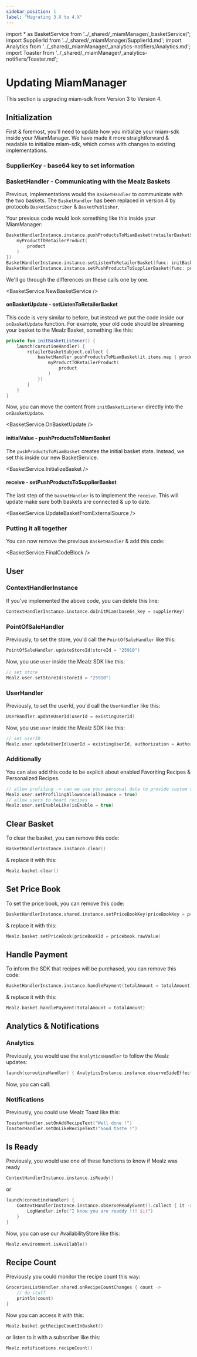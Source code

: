 ```yaml
---
sidebar_position: 1
label: "Migrating 3.X to 4.X"
---
```


import * as BasketService from '../_shared/_miamManager/_basketService/';
import SupplierId from '../_shared/_miamManager/SupplierId.md';
import Analytics from '../_shared/_miamManager/_analytics-notifiers/Analytics.md';
import Toaster from '../_shared/_miamManager/_analytics-notifiers/Toaster.md';

# Updating MiamManager

This section is upgrading miam-sdk from Version 3 to Version 4. 

## Initialization 

First & foremost, you'll need to update how you initialize your miam-sdk inside your MiamManager. 
We have made it more straightforward & readable to initialize miam-sdk, which comes with changes to existing implementations.

### SupplierKey - base64 key to set information

<SupplierId />

### BasketHandler - Communicating with the Mealz Baskets

Previous, implementations would the `BasketHandler` to communicate with the two baskets.
The `BasketHandler` has been replaced in version 4 by protocols `BasketSubscriber` & `BasketPublisher`.

Your previous code would look something like this inside your MiamManager:

```kotlin
BasketHandlerInstance.instance.pushProductsToMiamBasket(retailerBasketSubject.value.items.map { product ->
    myProductTORetailerProduct(
        product
    )
})
BasketHandlerInstance.instance.setListenToRetailerBasket(func: initBasketListener)
BasketHandlerInstance.instance.setPushProductsToSupplierBasket(func: pushProductToBasket)
```

We'll go through the differences on these calls one by one.

<BasketService.NewBasketService />

#### onBasketUpdate - setListenToRetailerBasket

This code is very similar to before, but instead we put the code inside our `onBasketUpdate` function.
For example, your old code should be streaming your basket to the Mealz Basket, something like this:

```kotlin
private fun initBasketListener() {
    launch(coroutineHandler) {
        retailerBasketSubject.collect {
            basketHandler.pushProductsToMiamBasket(it.items.map { product ->
                myProductTORetailerProduct(
                    product
                )
            })
        }
    }
}
```

Now, you can move the content from `initBasketListener` directly into the `onBasketUpdate`.

<BasketService.OnBasketUpdate />

#### initialValue - pushProductsToMiamBasket

The `pushProductsToMiamBasket` creates the initial basket state.
Instead, we set this inside our new BasketService. 

<BasketService.InitializeBasket />

#### receive - setPushProductsToSupplierBasket

The last step of the `basketHandler` is to implement the `receive`.
This will update make sure both baskets are connected & up to date. 

<BasketService.UpdateBasketFromExternalSource />

### Putting it all together

You can now remove the previous `BasketHandler` & add this code:

<BasketService.FinalCodeBlock />

## User 

### ContextHandlerInstance

If you've implemented the above code, you can delete this line:
```kotlin
ContextHandlerInstance.instance.doInitMiam(base64_key = supplierKey)
```

### PointOfSaleHandler

Previously, to set the store, you'd call the `PointOfSaleHandler` like this:
```kotlin
PointOfSaleHandler.updateStoreId(storeId = "25910")
```

Now, you use `user` inside the Mealz SDK like this:
```kotlin
// set store
Mealz.user.setStoreId(storeId = "25910")
```

### UserHandler

Previously, to set the userId, you'd call the `UserHandler` like this:
```kotlin
UserHandler.updateUserId(userId = existingUserId)
```

Now, you use `user` inside the Mealz SDK like this:
```kotlin
// set userID
Mealz.user.updateUserId(userId = existingUserId, authorization = Authorization.userId)
```

### Additionally

You can also add this code to be explicit about enabled Favoriting Recipes & Personalized Recipes.
```kotlin
// allow profiling -> can we use your personal data to provide custom recipes?
Mealz.user.setProfilingAllowance(allowance = true)
// allow users to heart recipes
Mealz.user.setEnableLike(isEnable = true)
```

## Clear Basket

To clear the basket, you can remove this code:
```kotlin
BasketHandlerInstance.instance.clear()
```
& replace it with this:
```kotlin
Mealz.basket.clear()
```

## Set Price Book

To set the price book, you can remove this code:
```kotlin
BasketHandlerInstance.shared.instance.setPriceBookKey(priceBookKey = pricebook.rawValue)
```
& replace it with this:
```kotlin
Mealz.basket.setPriceBook(priceBookId = pricebook.rawValue)
```

## Handle Payment

To inform the SDK that recipes will be purchased, you can remove this code:
```kotlin
BasketHandlerInstance.instance.handlePayment(totalAmount = totalAmount)
```
& replace it with this:
```kotlin
Mealz.basket.handlePayment(totalAmount = totalAmount)
```

## Analytics & Notifications

### Analytics

Previously, you would use the `AnalyticsHandler` to follow the Mealz updates:
```kotlin
launch(coroutineHandler) { AnalyticsInstance.instance.observeSideEffect().collect { LogHandler.info("Analytics $it") } }
```
Now, you can call:
<Analytics />

### Notifications

Previously, you could use Mealz Toast like this:
```kotlin
ToasterHandler.setOnAddRecipeText("Well done !")
ToasterHandler.setOnLikeRecipeText("Good taste !")
```

<Toaster />

## Is Ready

Previously, you would use one of these functions to know if Mealz was ready
```kotlin
ContextHandlerInstance.instance.isReady()
```
or
```kotlin
launch(coroutineHandler) {
    ContextHandlerInstance.instance.observeReadyEvent().collect { it ->
        LogHandler.info("I know you are readdy !!! $it")
    }
}
```

Now, you can use our AvailabilityStore like this:
```kotlin
Mealz.environment.isAvailable()
```

## Recipe Count

Previously you could monitor the recipe count this way:
```kotlin
GroceriesListHandler.shared.onRecipeCountChanges { count ->
    // do stuff
    println(count)
}
```
Now you can access it with this:
```kotlin
Mealz.basket.getRecipeCountInBasket()
```
or listen to it with a subscriber like this:
```kotlin
Mealz.notifications.recipeCount()
```
